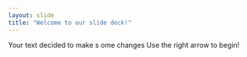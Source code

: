 ```yaml
---
layout: slide
title: "Welcome to our slide deck!"
---
```

Your text decided to make s ome changes
Use the right arrow to begin!
